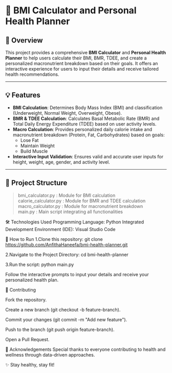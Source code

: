 # 🧮 BMI Calculator and Personal Health Planner  

## 🚀 Overview  
This project provides a comprehensive **BMI Calculator** and **Personal Health Planner** to help users calculate their BMI, BMR, TDEE, and create a personalized macronutrient breakdown based on their goals. It offers an interactive experience for users to input their details and receive tailored health recommendations.

---

## 💡 Features  
- **BMI Calculation**: Determines Body Mass Index (BMI) and classification (Underweight, Normal Weight, Overweight, Obese).  
- **BMR & TDEE Calculation**: Calculates Basal Metabolic Rate (BMR) and Total Daily Energy Expenditure (TDEE) based on user activity levels.  
- **Macro Calculation**: Provides personalized daily calorie intake and macronutrient breakdown (Protein, Fat, Carbohydrates) based on goals:  
  - Lose Fat  
  - Maintain Weight  
  - Build Muscle  
- **Interactive Input Validation**: Ensures valid and accurate user inputs for height, weight, age, gender, and activity level.  

---

## 📂 Project Structure  

> bmi_calculator.py          : Module for BMI calculation  
> calorie_calculator.py      : Module for BMR and TDEE calculation  
> macro_calculator.py        : Module for macronutrient breakdown  
> main.py                    : Main script integrating all functionalities


🛠️ Technologies Used
Programming Language: Python
Integrated Development Environment (IDE): Visual Studio Code

🔧 How to Run
1.Clone this repository:
  git clone https://github.com/AnfithaHaneefa/bmi-health-planner.git


2.Navigate to the Project Directory:
  cd bmi-health-planner

3.Run the script:
  python main.py
  
Follow the interactive prompts to input your details and receive your personalized health plan.



🤝 Contributing

Fork the repository.

Create a new branch (git checkout -b feature-branch).

Commit your changes (git commit -m "Add new feature").

Push to the branch (git push origin feature-branch).

Open a Pull Request.


🌟 Acknowledgements
Special thanks to everyone contributing to health and wellness through data-driven approaches.

✨ Stay healthy, stay fit!

